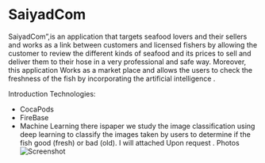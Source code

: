 # SaiyadCom 

SaiyadCom”,is an application that targets seafood lovers and their sellers and works as a link between customers and licensed fishers by allowing the customer to review the different kinds of seafood and its prices to sell and deliver them to their hose in a very professional and safe way.
Moreover, this application Works as a market place and allows the users to check the freshness of the fish by incorporating the artificial intelligence .


Introduction
Technologies:
* CocaPods 
* FireBase
* Machine Learning 
there ispaper we study the image classification using deep learning to classify the images 
taken by users to determine if the fish good (fresh) or bad (old). 
I will attached Upon request .
Photos
![Screenshot](screenshot.png)
